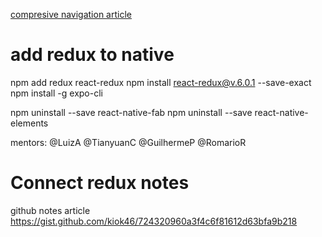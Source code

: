[compresive navigation article](https://www.reactnativeschool.com/getting-started-with-react-navigation-the-navigation-solution-for-react-native)

# add redux to native
npm add redux react-redux
npm install react-redux@v.6.0.1 --save-exact
npm install -g expo-cli

npm uninstall  --save react-native-fab
npm uninstall  --save react-native-elements

mentors: @LuizA @TianyuanC @GuilhermeP @RomarioR 

# Connect redux notes
github notes article
https://gist.github.com/kiok46/724320960a3f4c6f81612d63bfa9b218


